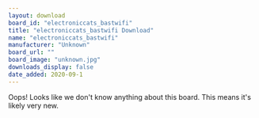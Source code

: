 ```yaml
---
layout: download
board_id: "electroniccats_bastwifi"
title: "electroniccats_bastwifi Download"
name: "electroniccats_bastwifi"
manufacturer: "Unknown"
board_url: ""
board_image: "unknown.jpg"
downloads_display: false
date_added: 2020-09-1
---
```


Oops! Looks like we don't know anything about this board. This means it's likely very new.
